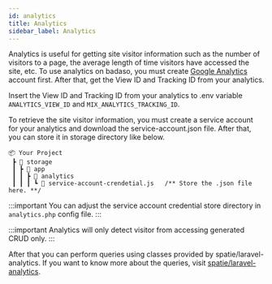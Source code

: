 ```yaml
---
id: analytics
title: Analytics
sidebar_label: Analytics
---
```


Analytics is useful for getting site visitor information such as the number of visitors to a page, the average length of time visitors have accessed the site, etc. To use analytics on badaso, you must create [Google Analytics](https://analytics.google.com/analytics/web) account first. After that, get the View ID and Tracking ID from your analytics.

Insert the View ID and Tracking ID from your analytics to .env variable `ANALYTICS_VIEW_ID` and `MIX_ANALYTICS_TRACKING_ID`.

To retrieve the site visitor information, you must create a service account for your analytics and download the service-account.json file. After that, you can store it in storage directory like below.

```
📦 Your Project
 ┣ 📂 storage
 ┃ ┣ 📂 app
 ┃ ┃ ┣ 📂 analytics
 ┃ ┃ ┃ ┗ 📜 service-account-crendetial.js   /** Store the .json file here. **/
```

:::important
You can adjust the service account credential store directory in `analytics.php` config file.
:::

:::important
Analytics will only detect visitor from accessing generated CRUD only.
:::

After that you can perform queries using classes provided by spatie/laravel-analytics. If you want to know more about the queries, visit [spatie/laravel-analytics](https://github.com/spatie/laravel-analytics).

